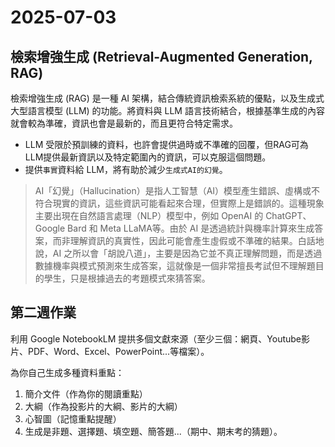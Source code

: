 # 2025-07-03
## 檢索增強生成 (Retrieval-Augmented Generation, RAG)
檢索增強生成 (RAG) 是一種 AI 架構，結合傳統資訊檢索系統的優點，以及生成式大型語言模型 (LLM) 的功能。將資料與 LLM 語言技術結合，根據基準生成的內容就會較為準確，資訊也會是最新的，而且更符合特定需求。
* LLM 受限於預訓練的資料，也許會提供過時或不準確的回覆，但RAG可為LLM提供最新資訊以及特定範圍內的資訊，可以克服這個問題。
* 提供`事實`資料給 LLM，將有助於減少`生成式AI的幻覺`。
> AI「幻覺」（Hallucination）是指人工智慧（AI）模型產生錯誤、虛構或不符合現實的資訊，這些資訊可能看起來合理，但實際上是錯誤的。這種現象主要出現在自然語言處理（NLP）模型中，例如 OpenAI 的 ChatGPT、Google Bard 和 Meta LLaMA等。由於 AI 是透過統計與機率計算來生成答案，而非理解資訊的真實性，因此可能會產生虛假或不準確的結果。白話地說，AI 之所以會「胡說八道」，主要是因為它並不真正理解問題，而是透過數據機率與模式預測來生成答案，這就像是一個非常擅長考試但不理解題目的學生，只是根據過去的考題模式來猜答案。


## 第二週作業

利用 Google NotebookLM 提拱多個文獻來源（至少三個：網頁、Youtube影片、PDF、Word、Excel、PowerPoint...等檔案）。

為你自己生成多種資料重點：
 1. 簡介文件（作為你的閱讀重點）
 1. 大綱（作為投影片的大綱、影片的大綱）
 1. 心智圖（記憶重點提醒）
 1. 生成是非題、選擇題、填空題、簡答題...（期中、期末考的猜題）。